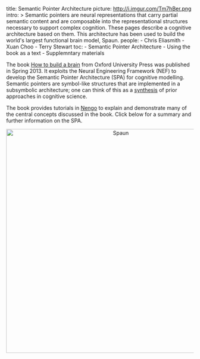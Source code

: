 title: Semantic Pointer Architecture
picture: http://i.imgur.com/Tm7hBer.png
intro: >
  Semantic pointers are neural representations that carry
  partial semantic content and are composable into the representational
  structures necessary to support complex cognition. These pages describe a
  cognitive architecture based on them. This architecture has been used to build
  the world's largest functional brain model, Spaun.
people:
    - Chris Eliasmith
    - Xuan Choo
    - Terry Stewart
toc:
    - Semantic Pointer Architecture
    - Using the book as a text
    - Supplemntary materials

The book
[How to build a brain](http://www.amazon.com/How-Build-Brain-Architecture-Architectures/dp/0199794545/)
from Oxford University Press
was published in Spring 2013.
It exploits the Neural Engineering Framework (NEF)
to develop the Semantic Pointer Architecture (SPA)
for cognitive modelling.
Semantic pointers are symbol-like structures that
are implemented in a subsymbolic architecture;
one can think of this as a
[synthesis](https://www.psychologytoday.com/blog/hot-thought/201306/the-new-synthesis-in-cognitive-science)
of prior approaches in cognitive science.

The book provides tutorials in [Nengo](http://nengo.ai)
to explain and demonstrate many
of the central concepts discussed in the book.  Click below for a summary and further
information on the SPA.

<center><img src="http://i.imgur.com/H1Hljcr.png" alt="Spaun" width=600/></center>
